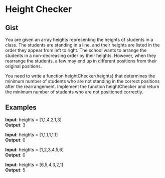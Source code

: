 # Height Checker

## Gist

You are given an array heights representing the heights of students in a class. The students are standing in a line, and their heights are listed in the order they appear from left to right. The school wants to arrange the students in a non-decreasing order by their heights. However, when they rearrange the students, a few may end up in different positions from their original positions.

You need to write a function heightChecker(heights) that determines the minimum number of students who are not standing in the correct positions after the rearrangement. Implement the function heightChecker and return the minimum number of students who are not positioned correctly.


## Examples

<strong>Input</strong>: heights = [1,1,4,2,1,3]<br/>
<strong>Output</strong>: 3

<strong>Input</strong>: heights = [1,1,1,1,1,1]<br/>
<strong>Output</strong>: 0

<strong>Input</strong>: heights = [1,2,3,4,5,6]<br/>
<strong>Output</strong>: 0

<strong>Input</strong>: heights = [6,5,4,3,2,1]<br/>
<strong>Output</strong>: 5
